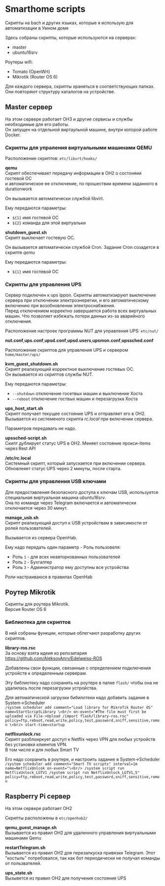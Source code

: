 # Smarthome scripts
Скрипты на bach и других языках, которые я использую для автоматизации в Умном доме 

Здесь собраны скрипты, которые используются на серверах:
- master
- ubuntu16srv

Роутеры wifi:
 - Tomato (OpenWrt)
 - Mikrotik (Router OS 6)

Для каждого сервера, скрипты храняться в соответствующих папках. 
Они повторяют структуру каталогов на устройстве.

## Master сервер
На этом сервере работает OH3 и другие сервисы и службы необходимые для его работы.<br/>
Он запущен на отдельной виртаульной машине, внутри которой работе Docker.

### Скрипты для упраления виртуальными машинами QEMU
Расположение скриптов:
`etc/libvrt/hooks/`

**qemu**<br/>
Скрипт обеспечивает передачу информации в OH2 о состоняии гостевой ОС<br/>
и автоматическое ее отключение, по прошествии времени заданного в durationwork

Он вызывается автоматически службой libvirt.

Ему передаются параметры:
* `${1}` имя гостевой ОС
* `${2}` команда для этой виртуальки    

**shutdown_guest.sh**<br/>
Скрипт выключает гостевую ОС.

Он вызывается автоматически службой Cron. Задание Cron созадется в скрипте *qemu*

Ему передаются параметры:                                                        
* `${1}` имя гостевой ОС    

### Скрипты для управления UPS
Сервер подключен к ups Ippon. Скрипты автоматизируют выключение сервера при отключении электроэнерегии, и его автоматическому включению при возобновлении электроснабжения.<br/>
Перед отключением корректно завершается работа всех виртуальных машин. Что позволяет избежать потери данных из-за аварийного отключения.

Расположение настроек программы NUT для управления UPS:
`etc/nut/`

**nut.conf**,**ups.conf**,**upsd.conf**,**upsd.users**,**upsmon.conf**,**upssched.conf**

Расположение скриптов для управления UPS и сервером
`home/master/ups/`

**kvm_guest_shutdown.sh**<br/>
Скрипт реализующий корректное выключение гостевых ОС.<br/>
Он вызывается из скриптов службы NUT.

Ему передаются параметры:
* `--shutdown` отключение госетвых машин и выключение Хоста
* `--reboot` отключение гоствых машин и перезагрузка Хоста

**ups_host_start.sh**<br/>
Скрипт получает текущее состояние UPS  и отправляет его в OH2.<br/>
Вызывается из системеного скрипта *rc.local* при включении сервера.

Параметров передавать не надо.

**upssched-script.sh**<br/>
Скипт дублирует статус UPS в OH2. Меняет состояние прокси-items через Rest API

**/etc/rc.local**<br/>
Системный скрипт, который запускается при включении сервера. 
Обновлеяет статус UPS через 2 минуты, после старта.

### Скрипты для управления USB ключами
Для предоставления безопасного доступа к ключам USB, используется специальная виртуальная машина *ubuntu16srv*.<br/>
Она по команде через Telegram включается и автоматически отключается через 30 минут.

**manage_usb.sh**<br/>
Скрипт реализующий доступ к USB устройствам в зависимости от ролей пользователей.<br/>

Вызывается из сервера OpenHab. 

Ему надо передать один параметр - Роль пользовеля:
* Роль `1` - для всех неавторизванных пользователей
* Роль `2` - Бухгалтер 
* Роль `3` - Администратор ему доступны все устройства

Роли настраиваюся в правилах OpenHab                           

## Роутер Mikrotik
Скрипты для роутера Mikrotik.<br/>
Версия Router OS 6

### Библиотека для скриптов
В ней собраны функции, которые облегчают разработку других скриптов.

**library-ros.rsc**<br/>
За основу взята идеия из репозитария<br/>
https://github.com/AleksovAnry/Edelweiss-ROS

Добавлены свои функции, связанные с определением подключения устройств к определенным серверам. 

Эту библиотеку надо сохранить на роутере в папке `flash/` чтобы она не удалилась после перезагрузки устройства.

Для автоматической загрузки бибилотеки надо добавить задание в System->Scheduler<br/>
`/system scheduler add comment="Load library for MikroTik Router OS" name=StartScriptLibrary \<br/>
    on-event="#The file must first be uploaded via File->Upload
    /import flash/library-ros.rsc"
    policy=ftp,reboot,read,write,policy,test,password,sniff,sensitive,romon \<br/>
    start-time=startup`

**netflixunlock.rsc**<br/>
Скрипт разблоиркует доступ к Netflix через VPN для любых устройств без установки клиентов VPN.<br/>
В том числе и для любых Smart TV

Его надо сохранить в роутере, и настроить задание в System->Scheduler<br/>
`/system scheduler add comment="Smart TV scripts" interval=1m name=NetflixUnlcok on-event="\<br/>
    /system script run NetflixUnlock_LGTV1
    /system script run NetflixUnlock_LGTV1,5"
    policy=ftp,reboot,read,write,policy,test,password,sniff,sensitive,romon`
    
## Raspberry Pi сервер
На этом сервере работает OH2

Скрипты расположены в `etc/openhab2/`

**qemu_guest_manage.sh**<br/>
Вызывается из правил OH2 для удаленного управления виртуальными машинами Qemu

**restartTelegram.sh**<br/>
Вызывается из правил OH2 для перезапкуска привязки Telegram. Этот "костыль" потребовался, так как бот периодически не получал команды от пользвателей.

**ups_state.sh**<br/>
Вызывется из правил OH2 для получения состояния UPS
